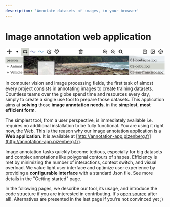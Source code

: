 ```yaml
---
description: 'Annotate datasets of images, in your browser'
---
```


# Image annotation web application

![Application interface \(configurable\)](.gitbook/assets/annotation-app-thin.jpg)

In computer vision and image processing fields, the first task of almost every project consists in annotating images to create training datasets. Countless teams over the globe spend time and resources every day, simply to create a single use tool to prepare those datasets. This application aims at **solving** those **image annotation needs**, in the **simplest**, **most efficient form**.

The simplest tool, from a user perspective, is immediately available i.e. requires no additional installation to be fully functional. You are using it right now, the Web. This is the reason why our image annotation application is a **Web application**. It is available at [http://annotation-app.pizenberg.fr](http://annotation-app.pizenberg.fr).

Image annotation tasks quickly become tedious, especially for big datasets and complex annotations like polygonal contours of shapes. Efficiency is met by minimizing the number of interactions, context switch, and visual overload. We value light user interface and optimize user experience by providing a **configurable interface** with a standard Json file. See more details in the "Getting started" page.

In the following pages, we describe our tool, its usage, and introduce the code structure if you are interested in contributing. It's [open source](https://github.com/mpizenberg/annotation-app) after all!. Alternatives are presented in the last page if you're not convinced yet ;\)

